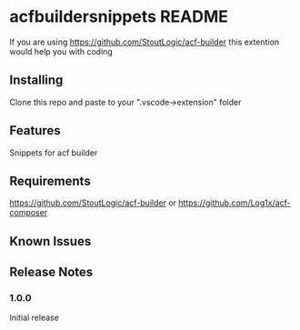 # acfbuildersnippets README

If you are using https://github.com/StoutLogic/acf-builder this extention would help you with coding

## Installing

Clone this repo and paste to your ".vscode->extension" folder

## Features

Snippets for acf builder

## Requirements

https://github.com/StoutLogic/acf-builder or https://github.com/Log1x/acf-composer


## Known Issues



## Release Notes


### 1.0.0

Initial release 

